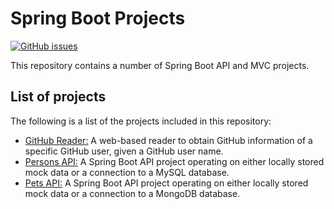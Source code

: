 # Spring Boot Projects
[![GitHub issues](https://img.shields.io/github/issues/Carla-de-Beer/Spring-Boot-Projects.svg?style=flat-square)](https://github.com/Carla-de-Beer/Spring-Boot-Projects/issues)

This repository contains a number of Spring Boot API and MVC projects.

## List of projects

The following is a list of the projects included in this repository:

* [GitHub Reader:](https://github.com/Carla-de-Beer/Spring-Boot-Projects/tree/master/GitHub%20Reader) A web-based reader to obtain GitHub information of a specific GitHub user, given a GitHub user name.
* [Persons API:](https://github.com/Carla-de-Beer/Spring-Boot-Projects/tree/master/Persons%20API) A Spring Boot API project operating on either locally stored mock data or a connection to a MySQL database.
* [Pets API:](https://github.com/Carla-de-Beer/Spring-Boot-Projects/tree/master/Pets%20API) A Spring Boot API project operating on either locally stored mock data or a connection to a MongoDB database.
